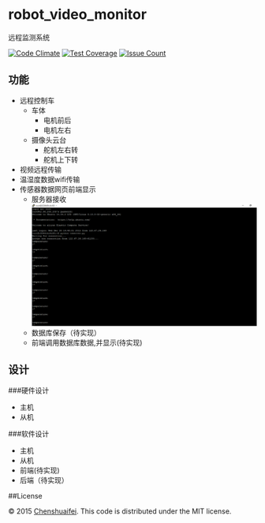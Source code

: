 # robot_video_monitor
远程监测系统

[![Code Climate](https://codeclimate.com/repos/5666e97318d0ce159e0003a2/badges/66ebb9f8794585b32de1/gpa.svg)](https://codeclimate.com/repos/5666e97318d0ce159e0003a2/feed)
[![Test Coverage](https://codeclimate.com/repos/5666e97318d0ce159e0003a2/badges/66ebb9f8794585b32de1/coverage.svg)](https://codeclimate.com/repos/5666e97318d0ce159e0003a2/coverage)
[![Issue Count](https://codeclimate.com/repos/5666e97318d0ce159e0003a2/badges/66ebb9f8794585b32de1/issue_count.svg)](https://codeclimate.com/repos/5666e97318d0ce159e0003a2/feed)

## **功能**

* 远程控制车
  * 车体 
     * 电机前后
     * 电机左右  
  * 摄像头云台
     * 舵机左右转
     * 舵机上下转
* 视频远程传输
* 温湿度数据wifi传输 
* 传感器数据网页前端显示 
  * 服务器接收![](up.png)
  * 数据库保存（待实现）
  * 前端调用数据库数据,并显示(待实现)  

## **设计** 

###硬件设计
* 主机
* 从机   

###软件设计 

* 主机
* 从机
* 前端(待实现)
* 后端（待实现）

##License

© 2015 [Chenshuaifei][mindthink]. This code is distributed under the MIT license.

[mindthink]: http://www.chenshuaifei.gotoip2.com/
